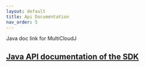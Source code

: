 ```yaml
---
layout: default
title: Api Documentation
nav_order: 5
---
```


Java doc link for MultiCloudJ
## [Java API documentation of the SDK](api/java/index.html)